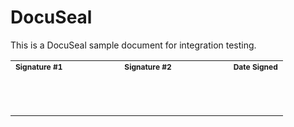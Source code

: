# DocuSeal

This is a DocuSeal sample document for integration testing.



<table>
    <tr>
    	<td rowspan="2" style="width:40%;vertical-align:top">
        	<b style="font-size:.75em">Signature #1</b>
        </td>
        <td rowspan="2" style="width:40%;vertical-align:top">
        	<b style="font-size:.75em">Signature #2</b>
        </td>
        <td style="vertical-align:top">
        	<b style="font-size:.75em">Date Signed</b>
            <p style="margin:0">&nbsp;</p>
        </td>
    </tr>
    <tr>
        <td>
            <br />
            <br />
        </td>
    </tr>
</table>
